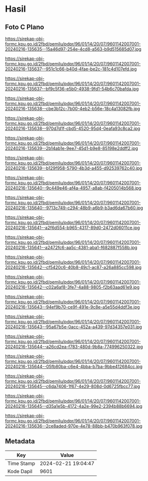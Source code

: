 # Hasil

## Foto C Plano

https://sirekap-obj-formc.kpu.go.id/2fbd/pemilu/pdpr/96/01/14/20/07/9601142007001-20240216-135635--15a46d97-254e-4cd8-a563-b9d515685d07.jpg

https://sirekap-obj-formc.kpu.go.id/2fbd/pemilu/pdpr/96/01/14/20/07/9601142007001-20240216-135637--951c1c66-b40d-4fae-be2c-181c4d107efd.jpg

https://sirekap-obj-formc.kpu.go.id/2fbd/pemilu/pdpr/96/01/14/20/07/9601142007001-20240216-135637--bf9c5f36-e5b0-4938-9fd1-54b6c70bafda.jpg

https://sirekap-obj-formc.kpu.go.id/2fbd/pemilu/pdpr/96/01/14/20/07/9601142007001-20240216-135638--cbe3b12c-7b00-4eb2-b56e-18c4a13082fb.jpg

https://sirekap-obj-formc.kpu.go.id/2fbd/pemilu/pdpr/96/01/14/20/07/9601142007001-20240216-135638--970d7d1f-cbd5-4520-95d4-0eafa93c8ca2.jpg

https://sirekap-obj-formc.kpu.go.id/2fbd/pemilu/pdpr/96/01/14/20/07/9601142007001-20240216-135639--2b14ab1e-9ee7-45d1-b9e8-85198e2ddff2.jpg

https://sirekap-obj-formc.kpu.go.id/2fbd/pemilu/pdpr/96/01/14/20/07/9601142007001-20240216-135639--b129f958-5790-4b3d-a455-d92539762c40.jpg

https://sirekap-obj-formc.kpu.go.id/2fbd/pemilu/pdpr/96/01/14/20/07/9601142007001-20240216-135640--9c449e46-af4a-4957-a8ab-f4205014b568.jpg

https://sirekap-obj-formc.kpu.go.id/2fbd/pemilu/pdpr/96/01/14/20/07/9601142007001-20240216-135640--9713c749-c294-48b9-a6b9-b3ad6da67b60.jpg

https://sirekap-obj-formc.kpu.go.id/2fbd/pemilu/pdpr/96/01/14/20/07/9601142007001-20240216-135641--a2f6d554-b965-4317-89d0-2472d06011ce.jpg

https://sirekap-obj-formc.kpu.go.id/2fbd/pemilu/pdpr/96/01/14/20/07/9601142007001-20240216-135641--a2472fc6-aa5c-4381-aba1-f682887f558b.jpg

https://sirekap-obj-formc.kpu.go.id/2fbd/pemilu/pdpr/96/01/14/20/07/9601142007001-20240216-135642--cf5420c6-40b8-49c1-ac87-a26a885cc598.jpg

https://sirekap-obj-formc.kpu.go.id/2fbd/pemilu/pdpr/96/01/14/20/07/9601142007001-20240216-135642--c02a6af8-3fe7-4a88-9805-f2b63aad61e9.jpg

https://sirekap-obj-formc.kpu.go.id/2fbd/pemilu/pdpr/96/01/14/20/07/9601142007001-20240216-135643--94ef9b70-ce9f-491e-9c8e-a5e55d4ddf3e.jpg

https://sirekap-obj-formc.kpu.go.id/2fbd/pemilu/pdpr/96/01/14/20/07/9601142007001-20240216-135643--95a67b5e-0acc-452a-a439-97d34357e031.jpg

https://sirekap-obj-formc.kpu.go.id/2fbd/pemilu/pdpr/96/01/14/20/07/9601142007001-20240216-135644--a26cd2ea-f783-480d-9b8a-774996250322.jpg

https://sirekap-obj-formc.kpu.go.id/2fbd/pemilu/pdpr/96/01/14/20/07/9601142007001-20240216-135644--05fb80ba-c6e4-4bba-b7ba-9bbe412684cc.jpg

https://sirekap-obj-formc.kpu.go.id/2fbd/pemilu/pdpr/96/01/14/20/07/9601142007001-20240216-135645--c6da7406-1f67-4e29-808d-0d6725fbcc77.jpg

https://sirekap-obj-formc.kpu.go.id/2fbd/pemilu/pdpr/96/01/14/20/07/9601142007001-20240216-135645--d35a1e5b-4172-4a2e-99e2-2394b88b6694.jpg

https://sirekap-obj-formc.kpu.go.id/2fbd/pemilu/pdpr/96/01/14/20/07/9601142007001-20240216-135636--2ce8aded-970e-4e78-88bb-b470b963f078.jpg


## Metadata

| Key        | Value               |
| ---------- | ------------------- |
| Time Stamp | 2024-02-21 19:04:47 |
| Kode Dapil | 9601                |



